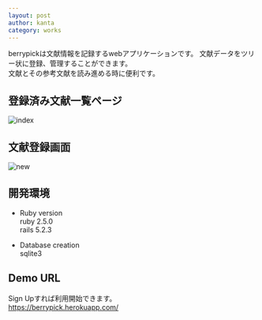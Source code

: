 ```yaml
---
layout: post
author: kanta
category: works
---
```


berrypickは文献情報を記録するwebアプリケーションです。
文献データをツリー状に登録、管理することができます。  
文献とその参考文献を読み進める時に便利です。


## 登録済み文献一覧ページ
![index](/neginex/assets/images/berrypick/index.png)

  
  
## 文献登録画面
![new](/neginex/assets/images/berrypick/new.png)


## 開発環境
* Ruby version  
ruby 2.5.0  
rails 5.2.3  

* Database creation  
sqlite3 

## Demo URL
Sign Upすれば利用開始できます。  
<a href="https://berrypick.herokuapp.com/">https://berrypick.herokuapp.com/</a>
